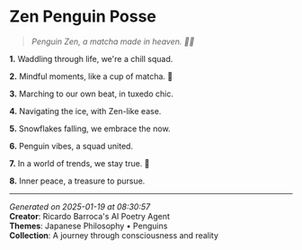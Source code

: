 # Zen Penguin Posse

> *Penguin Zen, a matcha made in heaven. 🌊🐧*

**1.** Waddling through life, we're a chill squad.


**2.** Mindful moments, like a cup of matcha. 🍵


**3.** Marching to our own beat, in tuxedo chic.


**4.** Navigating the ice, with Zen-like ease.


**5.** Snowflakes falling, we embrace the now.


**6.** Penguin vibes, a squad united.


**7.** In a world of trends, we stay true. 🐧


**8.** Inner peace, a treasure to pursue.



---

*Generated on 2025-01-19 at 08:30:57*  
**Creator**: Ricardo Barroca's AI Poetry Agent  
**Themes**: Japanese Philosophy • Penguins  
**Collection**: A journey through consciousness and reality